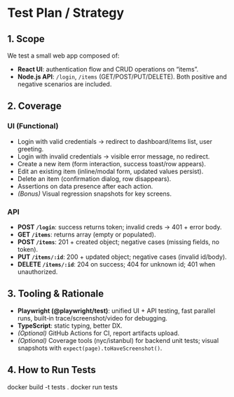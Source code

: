 # Test Plan / Strategy

## 1. Scope
We test a small web app composed of:
- **React UI**: authentication flow and CRUD operations on “items”.
- **Node.js API**: `/login`, `/items` (GET/POST/PUT/DELETE).
Both positive and negative scenarios are included.

## 2. Coverage

### UI (Functional)
- Login with valid credentials → redirect to dashboard/items list, user greeting.
- Login with invalid credentials → visible error message, no redirect.
- Create a new item (form interaction, success toast/row appears).
- Edit an existing item (inline/modal form, updated values persist).
- Delete an item (confirmation dialog, row disappears).
- Assertions on data presence after each action.
- *(Bonus)* Visual regression snapshots for key screens.

### API
- **POST `/login`**: success returns token; invalid creds → 401 + error body.
- **GET `/items`**: returns array (empty or populated).
- **POST `/items`**: 201 + created object; negative cases (missing fields, no token).
- **PUT `/items/:id`**: 200 + updated object; negative cases (invalid id/body).
- **DELETE `/items/:id`**: 204 on success; 404 for unknown id; 401 when unauthorized.

## 3. Tooling & Rationale
- **Playwright (@playwright/test)**: unified UI + API testing, fast parallel runs, built‑in trace/screenshot/video for debugging.
- **TypeScript**: static typing, better DX.
- *(Optional)* GitHub Actions for CI, report artifacts upload.
- *(Optional)* Coverage tools (nyc/istanbul) for backend unit tests; visual snapshots with `expect(page).toHaveScreenshot()`.

## 4. How to Run Tests
docker build -t tests . 
docker run tests